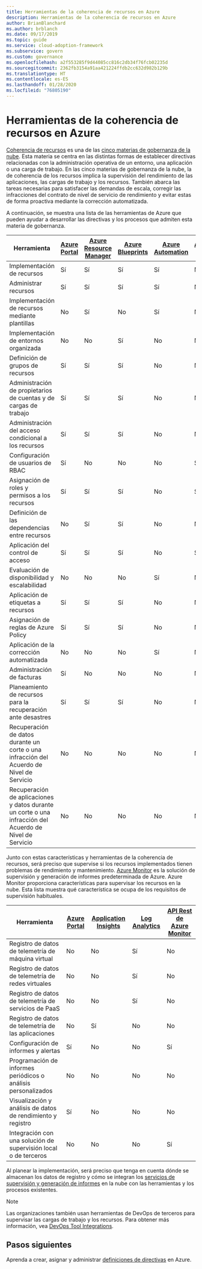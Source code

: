 ```yaml
---
title: Herramientas de la coherencia de recursos en Azure
description: Herramientas de la coherencia de recursos en Azure
author: BrianBlanchard
ms.author: brblanch
ms.date: 09/17/2019
ms.topic: guide
ms.service: cloud-adoption-framework
ms.subservice: govern
ms.custom: governance
ms.openlocfilehash: a2f553285f9d44085cc816c2db34f76fcb02235d
ms.sourcegitcommit: 2362fb3154a91aa421224ffdb2cc632d982b129b
ms.translationtype: HT
ms.contentlocale: es-ES
ms.lasthandoff: 01/28/2020
ms.locfileid: "76805190"
---
```

# <a name="resource-consistency-tools-in-azure"></a>Herramientas de la coherencia de recursos en Azure

[Coherencia de recursos](./index.md) es una de las [cinco materias de gobernanza de la nube](../governance-disciplines.md). Esta materia se centra en las distintas formas de establecer directivas relacionadas con la administración operativa de un entorno, una aplicación o una carga de trabajo. En las cinco materias de gobernanza de la nube, la de coherencia de los recursos implica la supervisión del rendimiento de las aplicaciones, las cargas de trabajo y los recursos. También abarca las tareas necesarias para satisfacer las demandas de escala, corregir las infracciones del contrato de nivel de servicio de rendimiento y evitar estas de forma proactiva mediante la corrección automatizada.

A continuación, se muestra una lista de las herramientas de Azure que pueden ayudar a desarrollar las directivas y los procesos que admiten esta materia de gobernanza.

| Herramienta | [Azure Portal](https://azure.microsoft.com/features/azure-portal)  | [Azure Resource Manager](https://docs.microsoft.com/azure/azure-resource-manager/resource-group-overview)  | [Azure Blueprints](https://docs.microsoft.com/azure/governance/blueprints/overview) | [Azure Automation](https://docs.microsoft.com/azure/automation/automation-intro) | [Azure AD](https://docs.microsoft.com/azure/active-directory/fundamentals/active-directory-whatis) | [Azure Backup](https://docs.microsoft.com/azure/backup/backup-introduction-to-azure-backup) | [Azure Site Recovery](https://docs.microsoft.com/azure/site-recovery/site-recovery-overview) |
|---------|---------|---------|---------|---------|---------|---------|---------|
| Implementación de recursos                             | Sí | Sí | Sí | Sí | No  | No | No |
| Administrar recursos                             | Sí | Sí | Sí | Sí | No  | No | No |
| Implementación de recursos mediante plantillas             | No  | Sí | No  | Sí | No  | No | No |
| Implementación de entornos organizada          | No  | No  | Sí | No  | No  | No | No |
| Definición de grupos de recursos                       | Sí | Sí | Sí | No  | No  | No | No |
| Administración de propietarios de cuentas y de cargas de trabajo           | Sí | Sí | Sí | No  | No  | No | No |
| Administración del acceso condicional a los recursos       | Sí | Sí | Sí | No  | No  | No | No |
| Configuración de usuarios de RBAC                         | Sí | No  | No  | No  | Sí | No | No |
| Asignación de roles y permisos a los recursos | Sí | Sí | Sí | No  | Sí | No | No |
| Definición de las dependencias entre recursos        | No  | Sí | Sí | No  | No  | No | No |
| Aplicación del control de acceso                         | Sí | Sí | Sí | No  | Sí | No | No |
| Evaluación de disponibilidad y escalabilidad          | No  | No  | No  | Sí | No  | No | No |
| Aplicación de etiquetas a recursos                      | Sí | Sí | Sí | No  | No  | No | No |
| Asignación de reglas de Azure Policy                    | Sí | Sí | Sí | No  | No  | No | No |
| Aplicación de la corrección automatizada                  | No  | No  | No  | Sí | No  | No | No |
| Administración de facturas                               | Sí | No  | No  | No  | No  | No | No |
| Planeamiento de recursos para la recuperación ante desastres         | Sí | Sí | Sí | No  | No  | Sí | Sí |
|Recuperación de datos durante un corte o una infracción del Acuerdo de Nivel de Servicio     | No | No  | No  | No  | No  | Sí | Sí |
|Recuperación de aplicaciones y datos durante un corte o una infracción del Acuerdo de Nivel de Servicio     | No | No  | No  | No  | No  | Sí | Sí |

Junto con estas características y herramientas de la coherencia de recursos, será preciso que supervise si los recursos implementados tienen problemas de rendimiento y mantenimiento. [Azure Monitor](https://docs.microsoft.com/azure/azure-monitor/overview) es la solución de supervisión y generación de informes predeterminada de Azure. Azure Monitor proporciona características para supervisar los recursos en la nube. Esta lista muestra qué característica se ocupa de los requisitos de supervisión habituales.

| Herramienta | [Azure Portal](https://azure.microsoft.com/features/azure-portal) | [Application Insights](https://docs.microsoft.com/azure/application-insights/app-insights-overview) | [Log Analytics](https://docs.microsoft.com/azure/azure-monitor/log-query/log-query-overview) | [API Rest de Azure Monitor](https://docs.microsoft.com/rest/api/monitor) |
|----------------------------------------------------|--------------|----------------------|---------------|------------------------|
| Registro de datos de telemetría de máquina virtual                 | No           | No                   | Sí           | No                     |
| Registro de datos de telemetría de redes virtuales              | No           | No                   | Sí           | No                     |
| Registro de datos de telemetría de servicios de PaaS                   | No           | No                   | Sí           | No                     |
| Registro de datos de telemetría de las aplicaciones                     | No           | Sí                  | No            | No                     |
| Configuración de informes y alertas                       | Sí          | No                   | No            | Sí                    |
| Programación de informes periódicos o análisis personalizados        | No           | No                   | No            | No                     |
| Visualización y análisis de datos de rendimiento y registro     | Sí          | No                   | No            | No                     |
| Integración con una solución de supervisión local o de terceros     | No           | No                   | No            | Sí                    |

Al planear la implementación, será preciso que tenga en cuenta dónde se almacenan los datos de registro y cómo se integran los [servicios de supervisión y generación de informes](../../decision-guides/logging-and-reporting/index.md) en la nube con las herramientas y los procesos existentes.

> [!NOTE]
> Las organizaciones también usan herramientas de DevOps de terceros para supervisar las cargas de trabajo y los recursos. Para obtener más información, vea [DevOps Tool Integrations](https://azure.microsoft.com/products/devops-tool-integrations).

## <a name="next-steps"></a>Pasos siguientes

Aprenda a crear, asignar y administrar [definiciones de directivas](https://docs.microsoft.com/azure/governance/policy) en Azure.
